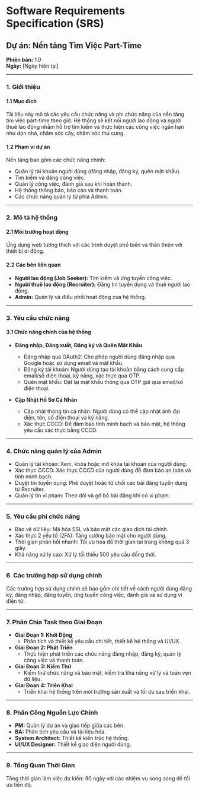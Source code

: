 # Software Requirements Specification (SRS)
## Dự án: Nền tảng Tìm Việc Part-Time

**Phiên bản:** 1.0  
**Ngày:** [Ngày hiện tại]

---

### 1. Giới thiệu
#### 1.1 Mục đích
Tài liệu này mô tả các yêu cầu chức năng và phi chức năng của nền tảng tìm việc part-time theo giờ. Hệ thống sẽ kết nối người lao động và người thuê lao động nhằm hỗ trợ tìm kiếm và thực hiện các công việc ngắn hạn như dọn nhà, chăm sóc cây, chăm sóc thú cưng.

#### 1.2 Phạm vi dự án
Nền tảng bao gồm các chức năng chính:
- Quản lý tài khoản người dùng (đăng nhập, đăng ký, quên mật khẩu).
- Tìm kiếm và đăng công việc.
- Quản lý công việc, đánh giá sau khi hoàn thành.
- Hệ thống thông báo, báo cáo và thanh toán.
- Các chức năng quản lý từ phía Admin.

---

### 2. Mô tả hệ thống
#### 2.1 Môi trường hoạt động
Ứng dụng web tương thích với các trình duyệt phổ biến và thân thiện với thiết bị di động.

#### 2.2 Các bên liên quan
- **Người lao động (Job Seeker):** Tìm kiếm và ứng tuyển công việc.
- **Người thuê lao động (Recruiter):** Đăng tin tuyển dụng và thuê người lao động.
- **Admin:** Quản lý và điều phối hoạt động của hệ thống.

---

### 3. Yêu cầu chức năng
#### 3.1 Chức năng chính của hệ thống
- **Đăng nhập, Đăng xuất, Đăng ký và Quên Mật Khẩu**
  - Đăng nhập qua OAuth2: Cho phép người dùng đăng nhập qua Google hoặc sử dụng email và mật khẩu.
  - Đăng ký tài khoản: Người dùng tạo tài khoản bằng cách cung cấp email/số điện thoại, kỹ năng, xác thực qua OTP.
  - Quên mật khẩu: Đặt lại mật khẩu thông qua OTP gửi qua email/số điện thoại.

- **Cập Nhật Hồ Sơ Cá Nhân**
  - Cập nhật thông tin cá nhân: Người dùng có thể cập nhật ảnh đại diện, tên, số điện thoại và kỹ năng.
  - Xác thực CCCD: Để đảm bảo tính minh bạch và bảo mật, hệ thống yêu cầu xác thực bằng CCCD.

---

### 4. Chức năng quản lý của Admin
- Quản lý tài khoản: Xem, khóa hoặc mở khóa tài khoản của người dùng.
- Xác thực CCCD: Xác thực CCCD của người dùng để đảm bảo an toàn và tính minh bạch.
- Duyệt tin tuyển dụng: Phê duyệt hoặc từ chối các bài đăng tuyển dụng từ Recruiter.
- Quản lý tin vi phạm: Theo dõi và gỡ bỏ bài đăng khi có vi phạm.

---

### 5. Yêu cầu phi chức năng
- Bảo vệ dữ liệu: Mã hóa SSL và bảo mật các giao dịch tài chính.
- Xác thực 2 yếu tố (2FA): Tăng cường bảo mật cho người dùng.
- Thời gian phản hồi nhanh: Tối ưu hóa để thời gian tải trang không quá 3 giây.
- Khả năng xử lý cao: Xử lý tối thiểu 500 yêu cầu đồng thời.

---

### 6. Các trường hợp sử dụng chính
Các trường hợp sử dụng chính sẽ bao gồm chi tiết về cách người dùng đăng ký, đăng nhập, đăng tuyển, ứng tuyển công việc, đánh giá và sử dụng ví điện tử.

---

### 7. Phân Chia Task theo Giai Đoạn
- **Giai Đoạn 1: Khởi Động**
  - Phân tích và thiết kế yêu cầu chi tiết, thiết kế hệ thống và UI/UX.
- **Giai Đoạn 2: Phát Triển**
  - Thực hiện phát triển các chức năng đăng nhập, đăng ký, quản lý công việc và thanh toán.
- **Giai Đoạn 3: Kiểm Thử**
  - Kiểm thử chức năng và bảo mật, kiểm tra khả năng xử lý và toàn vẹn dữ liệu.
- **Giai Đoạn 4: Triển Khai**
  - Triển khai hệ thống trên môi trường sản xuất và tối ưu sau triển khai.

---

### 8. Phân Công Nguồn Lực Chính
- **PM:** Quản lý dự án và giao tiếp giữa các bên.
- **BA:** Phân tích yêu cầu và tài liệu hóa.
- **System Architect:** Thiết kế kiến trúc hệ thống.
- **UI/UX Designer:** Thiết kế giao diện người dùng.

---

### 9. Tổng Quan Thời Gian
Tổng thời gian làm việc dự kiến: 90 ngày với các nhiệm vụ song song để tối ưu tiến độ.
